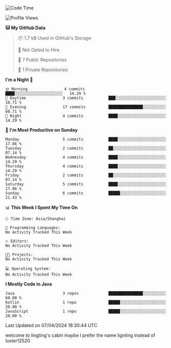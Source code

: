 <!--START_SECTION:waka-->
![Code Time](http://img.shields.io/badge/Code%20Time-59%20hrs%2054%20mins-blue)

![Profile Views](http://img.shields.io/badge/Profile%20Views-0-blue)

**🐱 My GitHub Data** 

> 📦 1.7 kB Used in GitHub's Storage 
 > 
> 🚫 Not Opted to Hire
 > 
> 📜 7 Public Repositories 
 > 
> 🔑 1 Private Repositories 
 > 
**I'm a Night 🦉** 

```text
🌞 Morning                4 commits           ████░░░░░░░░░░░░░░░░░░░░░   14.29 % 
🌆 Daytime                3 commits           ███░░░░░░░░░░░░░░░░░░░░░░   10.71 % 
🌃 Evening                17 commits          ███████████████░░░░░░░░░░   60.71 % 
🌙 Night                  4 commits           ████░░░░░░░░░░░░░░░░░░░░░   14.29 % 
```
📅 **I'm Most Productive on Sunday** 

```text
Monday                   5 commits           ████░░░░░░░░░░░░░░░░░░░░░   17.86 % 
Tuesday                  2 commits           ██░░░░░░░░░░░░░░░░░░░░░░░   07.14 % 
Wednesday                4 commits           ████░░░░░░░░░░░░░░░░░░░░░   14.29 % 
Thursday                 4 commits           ████░░░░░░░░░░░░░░░░░░░░░   14.29 % 
Friday                   2 commits           ██░░░░░░░░░░░░░░░░░░░░░░░   07.14 % 
Saturday                 5 commits           ████░░░░░░░░░░░░░░░░░░░░░   17.86 % 
Sunday                   6 commits           █████░░░░░░░░░░░░░░░░░░░░   21.43 % 
```


📊 **This Week I Spent My Time On** 

```text
🕑︎ Time Zone: Asia/Shanghai

💬 Programming Languages: 
No Activity Tracked This Week

🔥 Editors: 
No Activity Tracked This Week

🐱‍💻 Projects: 
No Activity Tracked This Week

💻 Operating System: 
No Activity Tracked This Week
```

**I Mostly Code in Java** 

```text
Java                     3 repos             ███████████████░░░░░░░░░░   60.00 % 
Kotlin                   1 repo              █████░░░░░░░░░░░░░░░░░░░░   20.00 % 
JavaScript               1 repo              █████░░░░░░░░░░░░░░░░░░░░   20.00 % 
```




 Last Updated on 07/04/2024 18:30:44 UTC
<!--END_SECTION:waka-->
welcome to lingting's cabin
maybe I prefer the name lignting instead of loster12520
